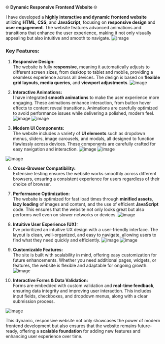 🌐 **Dynamic Responsive Frontend Website** 🌐

I have developed a **highly interactive and dynamic frontend website** utilizing **HTML**, **CSS**, and **JavaScript**, focusing on **responsive design** and **user engagement**. The website features advanced animations and transitions that enhance the user experience, making it not only visually appealing but also intuitive and smooth to navigate.
![image](https://github.com/user-attachments/assets/39921fc2-eb13-4e97-ae61-502512ab4e4c)

### Key Features:

1. **Responsive Design:**  
   The website is fully **responsive**, meaning it automatically adjusts to different screen sizes, from desktop to tablet and mobile, providing a seamless experience across all devices. The design is based on **flexible grid layouts**, **media queries**, and **viewport adjustments**.
![image](https://github.com/user-attachments/assets/5ad8853b-ae61-4245-9729-6002e06b459d)

2. **Interactive Animations:**  
   I have integrated **smooth animations** to make the user experience more engaging. These animations enhance interaction, from button hover effects to content reveal transitions. Animations are carefully optimized to avoid performance issues while delivering a polished, modern feel.
![image](https://github.com/user-attachments/assets/8fd8f87a-d05b-4d5a-97b5-c8673cc00eca)
![image](https://github.com/user-attachments/assets/1a9c727f-edef-4387-bc35-9d626047e4d0)


4. **Modern UI Components:**  
   The website includes a variety of **UI elements** such as dropdown menus, sliders, image carousels, and modals, all designed to function flawlessly across devices. These components are carefully crafted for easy navigation and interaction.
![image](https://github.com/user-attachments/assets/5400cadf-1086-4c90-b2e7-4374dae15c9f)
![image](https://github.com/user-attachments/assets/5a6c2160-c9c4-4a99-8b24-a3b52890ba64)

![image](https://github.com/user-attachments/assets/83d85b7d-6161-4fe3-8fd9-84f85c165eaf)

6. **Cross-Browser Compatibility:**  
   Extensive testing ensures the website works smoothly across different browsers, ensuring a consistent experience for users regardless of their choice of browser.

7. **Performance Optimization:**  
   The website is optimized for fast load times through **minified assets**, **lazy loading** of images and content, and the use of efficient **JavaScript** code. This ensures that the website not only looks great but also performs well even on slower networks or devices.
![image](https://github.com/user-attachments/assets/70e269f7-c182-40f6-98c1-1cb630f9fa56)

8. **Intuitive User Experience (UX):**  
   I’ve prioritized an intuitive UX design with a user-friendly interface. The layout is clean, well-organized, and easy to navigate, allowing users to find what they need quickly and efficiently.
![image](https://github.com/user-attachments/assets/f8fc136c-afac-4e2b-8904-91c759b9bf97)   ![image](https://github.com/user-attachments/assets/9a5bda67-8a12-4284-9e72-8249939cea94)


9. **Customizable Features:**  
   The site is built with scalability in mind, offering easy customization for future enhancements. Whether you need additional pages, widgets, or features, the website is flexible and adaptable for ongoing growth.
![image](https://github.com/user-attachments/assets/b2542e2d-eaf5-4c4a-9af4-160474ae7e81)

10. **Interactive Forms & Data Validation:**  
   Forms are embedded with custom validation and **real-time feedback**, ensuring data integrity and improving user interaction. This includes input fields, checkboxes, and dropdown menus, along with a clear submission process.

![image](https://github.com/user-attachments/assets/c00dde70-0c71-42f3-b275-95a7da65bb4f)


This dynamic, responsive website not only showcases the power of modern frontend development but also ensures that the website remains future-ready, offering a **scalable foundation** for adding new features and enhancing user experience over time.

